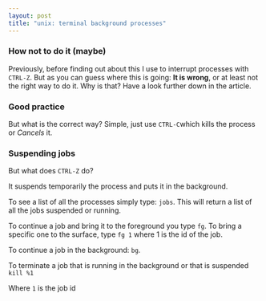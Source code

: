 ```yaml
---
layout: post
title: "unix: terminal background processes"
---
```

### How not to do it (maybe)
Previously, before finding out about this I use to interrupt processes with
`CTRL-Z`. But as you can guess where this is going: **It is wrong**, or at
least not the right way to do it.  Why is that?  Have a look further down in the article. 

### Good practice
But what is the correct way? Simple, just use `CTRL-C`which kills the process or
*Cancels* it.

### Suspending jobs
But what does `CTRL-Z` do?

It suspends temporarily the process and puts it in the background.

To see a list of all the processes simply type: `jobs`. This will return a list
of all the jobs suspended or running.

To continue a job and bring it to the foreground you type `fg`. To bring a
specific one to the surface, type `fg 1` where 1 is the id of the job.

To continue a job in the background: `bg`.

To terminate a job that is running in the background or that is suspended `kill
%1`

Where `1` is the job id

